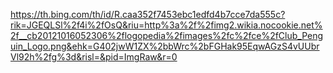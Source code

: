 https://th.bing.com/th/id/R.caa352f7453ebc1edfd4b7cce7da555c?rik=JGEQLSl%2f4i%2fOsQ&riu=http%3a%2f%2fimg2.wikia.nocookie.net%2f__cb20121016052306%2flogopedia%2fimages%2fc%2fce%2fClub_Penguin_Logo.png&ehk=G402jwW1ZX%2bbWrc%2bFGHak95EqwAGzS4vUUbrVl92h%2fg%3d&risl=&pid=ImgRaw&r=0
